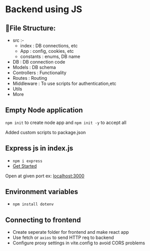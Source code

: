 # Backend using JS

## 📂File Structure:

+ src :-
    - index : DB connections, etc
    - App : config, cookies, etc
    - constants : enums, DB name
+ DB : DB connection code
+ Models : DB schema
+ Controllers : Functionality
+ Routes : Routing
+ Middleware : To use scripts for authentication,etc
+ Utils
+ More

## Empty Node application
`npm init` to create node app and `npm init -y` to accept all

Added custom scripts to package.json

## Express js in index.js
- `npm i express`   
- [Get Started](https://expressjs.com/en/starter/hello-world.html)

Open at given port ex: [localhost:3000](localhost:3000)

## Environment variables
- `npm install dotenv`

## Connecting to frontend
- Create seperate folder for frontend and make react app
- Use fetch or `axios` to send HTTP req to backend
- Configure proxy settings in vite.config to avoid CORS problems